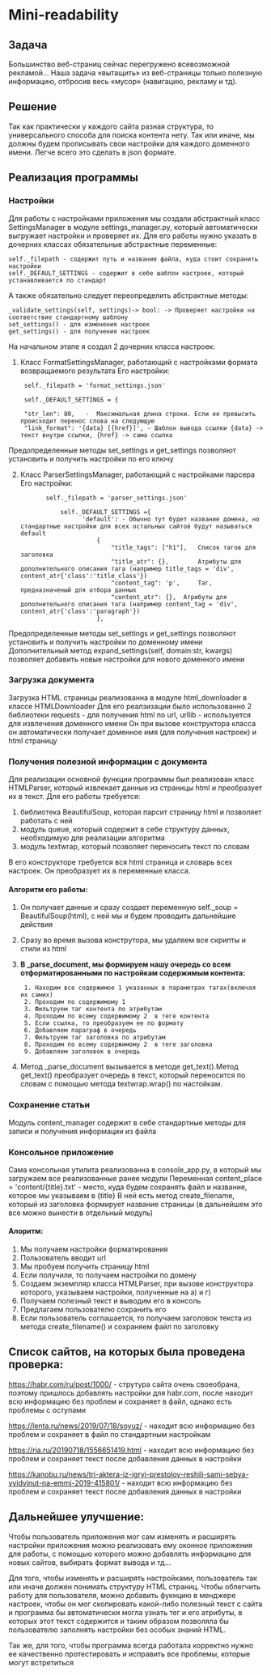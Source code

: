 Mini-readability
===================== 

##  Задача
Большинство веб-страниц сейчас перегружено всевозможной рекламой… Наша задача «вытащить» из веб-страницы только полезную информацию, отбросив весь «мусор» (навигацию, рекламу и тд).

## Решение
Так как практически у каждого сайта разная структура, то универсального способа для поиска контента нету. Так или иначе, мы должны будем прописывать свои настройки для каждого доменного имени. Легче всего это сделать в json
формате.

## Реализация программы
### Настройки

Для работы с настройками приложения мы создали абстрактный класс SettingsManager в модуле settings_manager.py, который автоматически выгружает настройки и проверяет их. Для его работы нужно указать в дочерних классах обязательные абстрактные переменные:

    self._filepath - содержит путь и название файла, куда стоит сохранить настройки
    self._DEFAULT_SETTINGS - содержит в себе шаблон настроек, который устанавливается по стандарт
    
А также обязательно следует переопределить абстрактные методы:

	_validate_settings(self, settings)-> bool: -> Проверяет настройки на соответствие стандартному шаблону
	set_settings() - для изменения настроек
	get_settings() - для получения настроек
  
На начальном этапе я создал 2 дочерних класса настроек:
1. Класс FormatSettingsManager, работающий с настройками формата возвращаемого результата
		Его настройки:  
    
        self._filepath = 'format_settings.json'

        self._DEFAULT_SETTINGS = {

        "str_len": 80,   -  Максимальная длина строки. Если ее превысить происходит перенос слова на следующую 
        "link_format": '{data} [{href}]', - Шаблон вывода ссылки {data} -> текст внутри ссылки, {href} -> сама ссылка

Предопределенные методы set_settings и get_settings позволяют установить и получить настройки по его ключу

2. Класс ParserSettingsManager, работающий с настройками парсера
		Его настройки:
    
			  self._filepath = 'parser_settings.json'

       			  self._DEFAULT_SETTINGS ={
            			'default': - Обычно тут будет название домена, но стандартные настройки для всех остальных сайтов будут называться        default
                			{
                    			"title_tags": ["h1"],   Список тагов для заголовка
                    			"title_atr": {},        Атрибуты для дополнительного описания тага (например title_tags = 'div', content_atr{'class':'title_class'})
                    			"content_tag": 'p',     Таг, предназначеный для отбора данных
                    			"content_atr": {},	Атрибуты для дополнительного описания тага (например content_tag = 'div', content_atr{'class':'paragraph'})
                			},

 Предопределенные методы set_settings и get_settings позволяют установить и получить настройки по доменному имени
 Дополнительный метод expand_settings(self, domain:str, kwargs) позволяет добавить новые настройки для нового доменного имени
 
### Загрузка документа

Загрузка HTML страницы реализованна в модуле html_downloader в классе HTMLDownloader
Для его реалзизации было использованно 2 библиотеки requests - для получения html по url, urllib -  используется для извлечения доменного имени
Он при вызове конструктора класса он автоматически получает доменное имя (для получения настроек) и html страницу

###  Получения полезной информации с документа

Для реализации основной функции программы был реализован класс HTMLParser, который извлекает данные из страницы html и преобразует их в текст.
Для его работы требуется:
1. библиотека BeautifulSoup, которая парсит страницу html и позволяет работать с ней
2. модуль queue, который содержит в себе структуру данных, необходимую для реализации алгоритма
3. модуль textwrap, который позволяет переносить текст по словам

В его конструкторе требуется вся html страница и словарь всех настроек. Он преобразует их в переменные класса.

#### Алгоритм его работы:

1. Он получает данные и сразу создает переменную self._soup = BeautifulSoup(html), с ней мы и будем проводить дальнейшие действия
2. Сразу во время вызова конструтора, мы удаляем все скрипты и стили из html
3. **В _parse_document, мы формируем нашу очередь со всем отформатированными по настройкам содержимым контента:**

        1. Находим все содержимое 1 указанных в параметрах тагах(включая их самих)
        2. Проходим по содержимому 1 
        3. Фильтруем таг контента по атрибутам
        4. Проходим по всему содержимому 2  в теге контента
        5. Если ссылка, то преобразуем ее по формату
        6. Добавляем параграф в очередь
        7. Фильтруем таг заголовка по атрибутам
        8. Проходим по всему содержимому 2  в теге заголовка
        9. Добавляем заголовок в очередь

4. Метод _parse_document вызывается в методе get_text().Метод get_text() преобразует очередь в текст, который переносится по словам с помощью метода textwrap.wrap() по настойкам.

### Сохранение статьи
Модуль content_manager содержит в себе стандартные методы для записи и получения информации из файла


### Консольное приложение
Сама консольная утилита реализованна в console_app.py, в который мы загружаем все реализованные ранее модули
Переменная content_place = 'content/{title}.txt' - место, куда будем сохранять файл и название, которое мы указываем в {title}
В ней есть метод create_filename, который из заголовка формирует название страницы (в дальнейшем это все можно вынести в отдельный модуль)

#### Алоритм:

1. Мы получаем настройки форматирования
2. Пользователь вводит url
3. Мы пробуем получить страницу html
4. Если получили, то  получаем настройки по домену
5. Создаем экземпляр класса HTMLParser, при вызове конструктора которого, указываем настройки, полученные на а) и г)
6. Получаем полезный текст и выводим его в консоль
7. Предлагаем пользователю сохранить его
8. Если пользователь соглашается, то получаем заголовок текста из метода create_filename() и сохраняем файл по заголовку

## Список сайтов, на которых была проведена проверка:

https://habr.com/ru/post/1000/ - струтура сайта очень своеобрана, поэтому пришлось добавлять настройки для habr.com,
 после находит всю информацию без проблем и сохраняет в файл, однако есть проблемы с оступами

https://lenta.ru/news/2019/07/18/soyuz/ - находит всю информацию без проблем и сохраняет в файл по стандартным настройкам

https://ria.ru/20190718/1556651419.html - находит всю  информацию без проблем и сохраняет текст после добавления данных в настройки 

https://kanobu.ru/news/tri-aktera-iz-igryi-prestolov-reshili-sami-sebya-vyidvinut-na-emmi-2019-415801/ - находит всю  информацию без проблем и сохраняет текст после добавления данных в настройки

## Дальнейшее улучшение:

Чтобы пользователь приложения мог сам изменять и расширять настройки приложения можно реализовать ему оконное приложения для работы, с помощью которого можно добавлять информацию для новых сайтов,
выбирать формат вывода и тд...

Для того, чтобы изменять и расширять настройками, пользователь так или иначе должен понимать структуру HTML страниц. Чтобы облегчить работу для пользователя, можно добавить фукнцию в менджере настроек,
чтобы он мог скопировать какой-либо полезный текст с сайта и программа бы автоматически могла узнать тег и его атрибуты, в которых этот текст содержится и таким образом позволяла бы пользователю заполнять 
настройки без особых знаний HTML.

Так же, для того, чтобы программа всегда работала корректно нужно ее качественно протестировать и исправить все проблемы, которые могут встретиться
